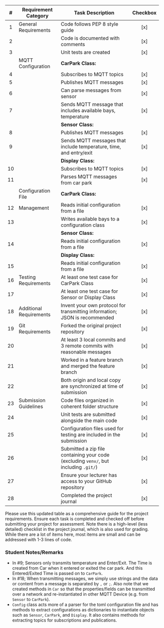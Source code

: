 |  #  | Requirement Category    | Task Description                                                                     | Checkbox |
|:---:|-------------------------|--------------------------------------------------------------------------------------|:--------:|
|  1  | General Requirements    | Code follows PEP 8 style guide                                                       |   [x]    |
|  2  |                         | Code is documented with comments                                                     |   [x]    |
|  3  |                         | Unit tests are created                                                               |   [x]    |
|     | MQTT Configuration      | **CarPark Class:**                                                                   |          |
|  4  |                         | Subscribes to MQTT topics                                                            |   [x]    |
|  5  |                         | Publishes MQTT messages                                                              |   [x]    |
|  6  |                         | Can parse messages from sensor                                                       |   [x]    |
|  7  |                         | Sends MQTT message that includes available bays, temperature                         |   [x]    |
|     |                         | **Sensor Class:**                                                                    |          |
|  8  |                         | Publishes MQTT messages                                                              |   [x]    |
|  9  |                         | Sends MQTT messages that include temperature, time, and entry/exit                   |   [x]    |
|     |                         | **Display Class:**                                                                   |          |
| 10  |                         | Subscribes to MQTT topics                                                            |   [x]    |
| 11  |                         | Parses MQTT messages from car park                                                   |   [x]    |
|     | Configuration File      | **CarPark Class:**                                                                   |          |
| 12  | Management              | Reads initial configuration from a file                                              |   [x]    |
| 13  |                         | Writes available bays to a configuration class                                       |   [x]    |
|     |                         | **Sensor Class:**                                                                    |          |
| 14  |                         | Reads initial configuration from a file                                              |   [x]    |
|     |                         | **Display Class:**                                                                   |          |
| 15  |                         | Reads initial configuration from a file                                              |   [x]    |
| 16  | Testing Requirements    | At least one test case for CarPark Class                                             |   [x]    |
| 17  |                         | At least one test case for Sensor or Display Class                                   |   [x]    |
| 18  | Additional Requirements | Invent your own protocol for transmitting information; JSON is recommended           |   [x]    |
| 19  | Git Requirements        | Forked the original project repository                                               |   [x]    |
| 20  |                         | At least 3 local commits and 3 remote commits with reasonable messages               |   [x]    |
| 21  |                         | Worked in a feature branch and merged the feature branch                             |   [x]    |
| 22  |                         | Both origin and local copy are synchronized at time of submission                    |   [x]    |
| 23  | Submission Guidelines   | Code files organized in coherent folder structure                                    |   [x]    |
| 24  |                         | Unit tests are submitted alongside the main code                                     |   [x]    |
| 25  |                         | Configuration files used for testing are included in the submission                  |   [x]    |
| 26  |                         | Submitted a zip file containing your code (excluding `venv/`, but including `.git/`) |   [x]    |
| 27  |                         | Ensure your lecturer has access to your GitHub repository                            |   [x]    |
| 28  |                         | Completed the project journal                                                        |   [x]    |

Please use this updated table as a comprehensive guide for the project requirements. Ensure each task is completed and
checked off before submitting your project for assessment.
Note there is a high-level (less detailed) checklist in the project journal, which is also used for grading.
While there are a lot of items here, most items are small and can be addressed with 1-3 lines of code.

### Student Notes/Remarks

- In #9; Sensors only transmits temperature and Enter/Exit. The Time is created from Car when it entered or exited the
  car park. And this Entered/Exited Time is passed on to `CarPark`.
- In #18; When transmitting messages, we simply use strings and the data or content from a message is separated by `,`
  or `;`. Also note that we created methods in `Car` so that the properties/fields can be transmitted over a network and
  re-instantiated in other MQTT Device (e.g. from `Sensor` to `CarPark`).
- `Config` class acts more of a parser for the toml configuration file and has methods to extract configurations as 
  dictionaries to instantiate objects such as `Sensor`, `CarPark`, and `Display`. It also contains methods for extracting
  topics for subscriptions and publications.